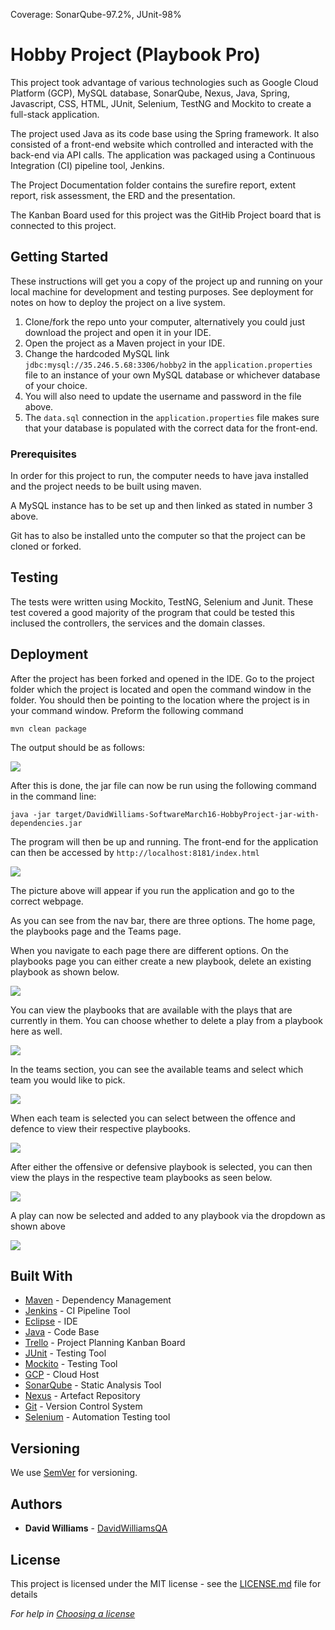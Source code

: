 Coverage: SonarQube-97.2%, JUnit-98%
# Hobby Project (Playbook Pro)

This project took advantage of various technologies such as Google Cloud Platform (GCP), MySQL database, SonarQube, Nexus, Java, Spring, Javascript, CSS, HTML, JUnit, Selenium, TestNG and Mockito to create a full-stack application. 

The project used Java as its code base using the Spring framework. It also consisted of a front-end website which controlled and interacted with the back-end via API calls. The application was packaged using a Continuous Integration (CI) pipeline tool, Jenkins.

The Project Documentation folder contains the surefire report, extent report, risk assessment, the ERD and the presentation.

The Kanban Board used for this project was the GitHib Project board that is connected to this project.

## Getting Started

These instructions will get you a copy of the project up and running on your local machine for development and testing purposes. See deployment for notes on how to deploy the project on a live system.

1. Clone/fork the repo unto your computer, alternatively you could just download the project and open it in your IDE.
2. Open the project as a Maven project in your IDE.
3. Change the hardcoded MySQL link `jdbc:mysql://35.246.5.68:3306/hobby2` in the `application.properties` file to an instance of your own MySQL database or whichever database of your choice.
4. You will also need to update the username and password in the file above.
5. The `data.sql` connection in the `application.properties` file makes sure that your database is populated with the correct data for the front-end. 

### Prerequisites

In order for this project to run, the computer needs to have java installed and the project needs to be built using maven. 

A MySQL instance has to be set up and then linked as stated in number 3 above.

Git has to also be installed unto the computer so that the project can be cloned or forked.

## Testing

The tests were written using Mockito, TestNG, Selenium and Junit. These test covered a good majority of the program that could be tested this inclused the controllers, the services and the domain classes. 

## Deployment

After the project has been forked and opened in the IDE. Go to the project folder which the project is located and open the command window in the folder. You should then be pointing to the location where the project is in your command window. Preform the following command

`mvn clean package`

The output should be as follows:

![](Documentation/build%20success.JPG)

After this is done, the jar file can now be run using the following command in the command line:

`java -jar target/DavidWilliams-SoftwareMarch16-HobbyProject-jar-with-dependencies.jar`

The program will then be up and running.
The front-end for the application can then be accessed by `http://localhost:8181/index.html`
 
![](Documentation/playbookHomePage.JPG) 

The picture above will appear if you run the application and go to the correct webpage.

As you can see from the nav bar, there are three options. The home page, the playbooks page and the Teams page.

When you navigate to each page there are different options. On the playbooks page you can either create a new playbook, delete an existing playbook as shown below.
 
 ![](Documentation/playbookCRUD.JPG)
 
 You can view the playbooks that are available with the plays that are currently in them. You can choose whether to delete a play from a playbook here as well.
 
 ![](Documentation/playbookDelete.JPG)
 
 In the teams section, you can see the available teams and select which team you would like to pick.
 
 ![](Documentation/teams.JPG)
 
 When each team is selected you can select between the offence and defence to view their respective playbooks. 
 
 ![](Documentation/plays.JPG)
 
 After either the offensive or defensive playbook is selected, you can then view the plays in the respective team playbooks as seen below.
 
 ![](Documentation/playList.JPG)
 
 A play can now be selected and added to any playbook via the dropdown as shown above
 
 ![](Documentation/playSelected.JPG)
 
## Built With

* [Maven](https://maven.apache.org/) - Dependency Management
* [Jenkins](https://www.jenkins.io/) - CI Pipeline Tool
* [Eclipse](https://www.eclipse.org/) - IDE
* [Java](https://www.java.com/en/download/) - Code Base
* [Trello](https://trello.com/) - Project Planning Kanban Board
* [JUnit](https://junit.org/junit5/) - Testing Tool
* [Mockito](https://site.mockito.org/) - Testing Tool
* [GCP](https://cloud.google.com/) - Cloud Host
* [SonarQube](https://www.sonarqube.org/) - Static Analysis Tool
* [Nexus](https://www.sonatype.com/product-nexus-repository) - Artefact Repository
* [Git](https://git-scm.com/) - Version Control System
* [Selenium](https://www.selenium.dev/projects/) - Automation Testing tool

## Versioning

We use [SemVer](http://semver.org/) for versioning.

## Authors

* **David Williams** -  [DavidWilliamsQA](https://github.com/DavidWilliamsQA)

## License

This project is licensed under the MIT license - see the [LICENSE.md](LICENSE.md) file for details 

*For help in [Choosing a license](https://choosealicense.com/)*
